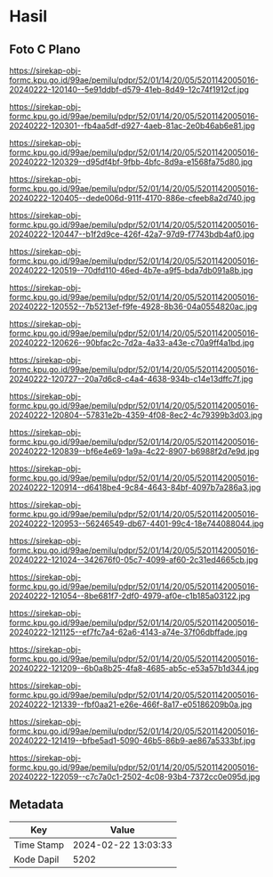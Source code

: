 # Hasil

## Foto C Plano

https://sirekap-obj-formc.kpu.go.id/99ae/pemilu/pdpr/52/01/14/20/05/5201142005016-20240222-120140--5e91ddbf-d579-41eb-8d49-12c74f1912cf.jpg

https://sirekap-obj-formc.kpu.go.id/99ae/pemilu/pdpr/52/01/14/20/05/5201142005016-20240222-120301--fb4aa5df-d927-4aeb-81ac-2e0b46ab6e81.jpg

https://sirekap-obj-formc.kpu.go.id/99ae/pemilu/pdpr/52/01/14/20/05/5201142005016-20240222-120329--d95df4bf-9fbb-4bfc-8d9a-e1568fa75d80.jpg

https://sirekap-obj-formc.kpu.go.id/99ae/pemilu/pdpr/52/01/14/20/05/5201142005016-20240222-120405--dede006d-911f-4170-886e-cfeeb8a2d740.jpg

https://sirekap-obj-formc.kpu.go.id/99ae/pemilu/pdpr/52/01/14/20/05/5201142005016-20240222-120447--b1f2d9ce-426f-42a7-97d9-f7743bdb4af0.jpg

https://sirekap-obj-formc.kpu.go.id/99ae/pemilu/pdpr/52/01/14/20/05/5201142005016-20240222-120519--70dfd110-46ed-4b7e-a9f5-bda7db091a8b.jpg

https://sirekap-obj-formc.kpu.go.id/99ae/pemilu/pdpr/52/01/14/20/05/5201142005016-20240222-120552--7b5213ef-f9fe-4928-8b36-04a0554820ac.jpg

https://sirekap-obj-formc.kpu.go.id/99ae/pemilu/pdpr/52/01/14/20/05/5201142005016-20240222-120626--90bfac2c-7d2a-4a33-a43e-c70a9ff4a1bd.jpg

https://sirekap-obj-formc.kpu.go.id/99ae/pemilu/pdpr/52/01/14/20/05/5201142005016-20240222-120727--20a7d6c8-c4a4-4638-934b-c14e13dffc7f.jpg

https://sirekap-obj-formc.kpu.go.id/99ae/pemilu/pdpr/52/01/14/20/05/5201142005016-20240222-120804--57831e2b-4359-4f08-8ec2-4c79399b3d03.jpg

https://sirekap-obj-formc.kpu.go.id/99ae/pemilu/pdpr/52/01/14/20/05/5201142005016-20240222-120839--bf6e4e69-1a9a-4c22-8907-b6988f2d7e9d.jpg

https://sirekap-obj-formc.kpu.go.id/99ae/pemilu/pdpr/52/01/14/20/05/5201142005016-20240222-120914--d6418be4-9c84-4643-84bf-4097b7a286a3.jpg

https://sirekap-obj-formc.kpu.go.id/99ae/pemilu/pdpr/52/01/14/20/05/5201142005016-20240222-120953--56246549-db67-4401-99c4-18e744088044.jpg

https://sirekap-obj-formc.kpu.go.id/99ae/pemilu/pdpr/52/01/14/20/05/5201142005016-20240222-121024--342676f0-05c7-4099-af60-2c31ed4665cb.jpg

https://sirekap-obj-formc.kpu.go.id/99ae/pemilu/pdpr/52/01/14/20/05/5201142005016-20240222-121054--8be681f7-2df0-4979-af0e-c1b185a03122.jpg

https://sirekap-obj-formc.kpu.go.id/99ae/pemilu/pdpr/52/01/14/20/05/5201142005016-20240222-121125--ef7fc7a4-62a6-4143-a74e-37f06dbffade.jpg

https://sirekap-obj-formc.kpu.go.id/99ae/pemilu/pdpr/52/01/14/20/05/5201142005016-20240222-121209--6b0a8b25-4fa8-4685-ab5c-e53a57b1d344.jpg

https://sirekap-obj-formc.kpu.go.id/99ae/pemilu/pdpr/52/01/14/20/05/5201142005016-20240222-121339--fbf0aa21-e26e-466f-8a17-e05186209b0a.jpg

https://sirekap-obj-formc.kpu.go.id/99ae/pemilu/pdpr/52/01/14/20/05/5201142005016-20240222-121419--bfbe5ad1-5090-46b5-86b9-ae867a5333bf.jpg

https://sirekap-obj-formc.kpu.go.id/99ae/pemilu/pdpr/52/01/14/20/05/5201142005016-20240222-122059--c7c7a0c1-2502-4c08-93b4-7372cc0e095d.jpg


## Metadata

| Key        | Value               |
| ---------- | ------------------- |
| Time Stamp | 2024-02-22 13:03:33 |
| Kode Dapil | 5202                |



